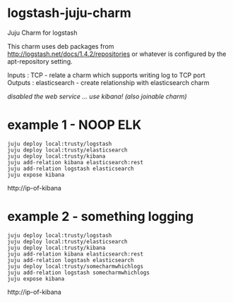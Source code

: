 logstash-juju-charm
==============================

Juju Charm for logstash

This charm uses deb packages from http://logstash.net/docs/1.4.2/repositories
or whatever is configured by the apt-repository setting.

Inputs :
  TCP - relate a charm which supports writing log to TCP port
Outputs :
  elasticsearch - create relationship with elasticsearch charm

*disabled the web service ...   use kibana! (also joinable charm)*

example 1 - NOOP ELK
=====================================

    juju deploy local:trusty/logstash
    juju deploy local:trusty/elasticsearch
    juju deploy local:trusty/kibana
    juju add-relation kibana elasticsearch:rest
    juju add-relation logstash elasticsearch
    juju expose kibana

http://ip-of-kibana

example 2 - something logging
=====================================

    juju deploy local:trusty/logstash
    juju deploy local:trusty/elasticsearch
    juju deploy local:trusty/kibana
    juju add-relation kibana elasticsearch:rest
    juju add-relation logstash elasticsearch
    juju deploy local:trusty/somecharmwhichlogs
    juju add-relation logstash somecharmwhichlogs
    juju expose kibana

http://ip-of-kibana
